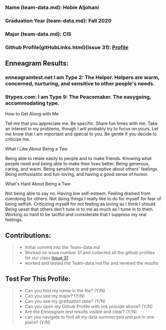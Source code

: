 ### Name (team-data.md): Hobie Aljohani
### Graduation Year (team-data.md): Fall 2020
### Major (team-data.md): CIS
### Github Profile(gitHubLinks.html)(Issue 31): [Profile](https://github.com/Aaljohani-hobie)

## Enneagram Results:
### enneagramtest.net I am Type 2: The Helper. Helpers are warm, concerned, nurturing, and sensitive to other people's needs.
### 9types.com: I am Type 9: The Peacemaker. The easygoing, accommodating type.

How to Get Along with Me

Tell me that you appreciate me. Be specific.
Share fun times with me.
Take an interest in my problems, though I will probably try to focus on yours.
Let me know that I am important and special to you.
Be gentle if you decide to criticize me.

What I Like About Being a Two

Being able to relate easily to people and to make friends.
Knowing what people need and being able to make their lives better.
Being generous, caring, and warm.
Being sensitive to and perceptive about others' feelings.
Being enthusiastic and fun-loving, and having a good sense of humor.

What's Hard About Being a Two

Not being able to say no.
Having low self-esteem.
Feeling drained from overdoing for others.
Not doing things I really like to do for myself for fear of being selfish.
Criticizing myself for not feeling as loving as I think I should.
Being upset that others don't tune in to me as much as I tume in to them.
Working so hard to be tactful and considerate that I suppress my real feelings.

## Contributions: 
> - Initial commit into the Team-data.md
> - Worked on issue number 31 and collected all the github profiles for our class [Issue 31](https://github.com/barrycumbie/una-capstone-devops/issues/31)
> - worked and tested the Team-data.md file and reviewd the results

## Test For This Profile:
> - Can you find my name in the file? (Y/N)
> - Can you see my major? (Y/N)
> - Can you see my graduation date? (Y/N)
> - Can you open my Github Profile with link provide above? (Y/N)
> - Are the Enneagram test results visible and clear? (Y/N)
> - can you navigate to find all my data summerized and put in one place? (Y/N)
